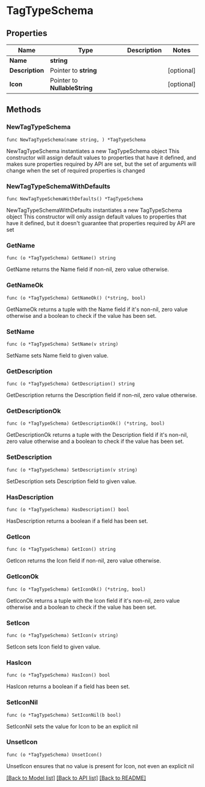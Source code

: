 # TagTypeSchema

## Properties

Name | Type | Description | Notes
------------ | ------------- | ------------- | -------------
**Name** | **string** |  | 
**Description** | Pointer to **string** |  | [optional] 
**Icon** | Pointer to **NullableString** |  | [optional] 

## Methods

### NewTagTypeSchema

`func NewTagTypeSchema(name string, ) *TagTypeSchema`

NewTagTypeSchema instantiates a new TagTypeSchema object
This constructor will assign default values to properties that have it defined,
and makes sure properties required by API are set, but the set of arguments
will change when the set of required properties is changed

### NewTagTypeSchemaWithDefaults

`func NewTagTypeSchemaWithDefaults() *TagTypeSchema`

NewTagTypeSchemaWithDefaults instantiates a new TagTypeSchema object
This constructor will only assign default values to properties that have it defined,
but it doesn't guarantee that properties required by API are set

### GetName

`func (o *TagTypeSchema) GetName() string`

GetName returns the Name field if non-nil, zero value otherwise.

### GetNameOk

`func (o *TagTypeSchema) GetNameOk() (*string, bool)`

GetNameOk returns a tuple with the Name field if it's non-nil, zero value otherwise
and a boolean to check if the value has been set.

### SetName

`func (o *TagTypeSchema) SetName(v string)`

SetName sets Name field to given value.


### GetDescription

`func (o *TagTypeSchema) GetDescription() string`

GetDescription returns the Description field if non-nil, zero value otherwise.

### GetDescriptionOk

`func (o *TagTypeSchema) GetDescriptionOk() (*string, bool)`

GetDescriptionOk returns a tuple with the Description field if it's non-nil, zero value otherwise
and a boolean to check if the value has been set.

### SetDescription

`func (o *TagTypeSchema) SetDescription(v string)`

SetDescription sets Description field to given value.

### HasDescription

`func (o *TagTypeSchema) HasDescription() bool`

HasDescription returns a boolean if a field has been set.

### GetIcon

`func (o *TagTypeSchema) GetIcon() string`

GetIcon returns the Icon field if non-nil, zero value otherwise.

### GetIconOk

`func (o *TagTypeSchema) GetIconOk() (*string, bool)`

GetIconOk returns a tuple with the Icon field if it's non-nil, zero value otherwise
and a boolean to check if the value has been set.

### SetIcon

`func (o *TagTypeSchema) SetIcon(v string)`

SetIcon sets Icon field to given value.

### HasIcon

`func (o *TagTypeSchema) HasIcon() bool`

HasIcon returns a boolean if a field has been set.

### SetIconNil

`func (o *TagTypeSchema) SetIconNil(b bool)`

 SetIconNil sets the value for Icon to be an explicit nil

### UnsetIcon
`func (o *TagTypeSchema) UnsetIcon()`

UnsetIcon ensures that no value is present for Icon, not even an explicit nil

[[Back to Model list]](../README.md#documentation-for-models) [[Back to API list]](../README.md#documentation-for-api-endpoints) [[Back to README]](../README.md)


